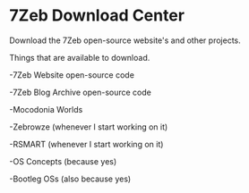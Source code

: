 # 7Zeb Download Center
Download the 7Zeb open-source website's and other projects.


Things that are available to download.

-7Zeb Website open-source code

-7Zeb Blog Archive open-source code

-Mocodonia Worlds

-Zebrowze (whenever I start working on it)

-RSMART (whenever I start working on it)

-OS Concepts (because yes)

-Bootleg OSs (also because yes)

